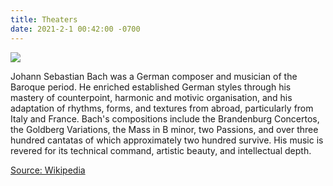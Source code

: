 ```yaml
---
title: Theaters
date: 2021-2-1 00:42:00 -0700
---
```


![](https://cdn.britannica.com/s:250x250,c:crop/61/114461-050-E9206DB5/Johann-Sebastian-Bach-oil-canvas-Elias-Gottlieb-1746.jpg)

Johann Sebastian Bach was a German composer and musician of the Baroque period. He enriched established German styles through his mastery of counterpoint, harmonic and motivic organisation, and his adaptation of rhythms, forms, and textures from abroad, particularly from Italy and France. Bach's compositions include the Brandenburg Concertos, the Goldberg Variations, the Mass in B minor, two Passions, and over three hundred cantatas of which approximately two hundred survive. His music is revered for its technical command, artistic beauty, and intellectual depth.

[Source: Wikipedia](https://en.wikipedia.org/wiki/Johann_Sebastian_Bach)